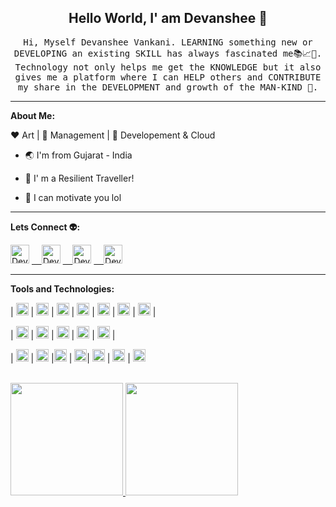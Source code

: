 
<!--
**devanshee26/devanshee26** is a ✨ _special_ ✨ repository because its `README.md` (this file) appears on your GitHub profile.

Here are some ideas to get you started:

- 🔭 I’m currently working on ...
- 🌱 I’m currently learning ...
- 👯 I’m looking to collaborate on ...
- 🤔 I’m looking for help with ...
- 💬 Ask me about ...
- 📫 How to reach me: ...
- 😄 Pronouns: ...
- ⚡ Fun fact: ...
-->

<h2  align="center"> Hello World, I' am Devanshee 🙂 <br/>  </h2>  

<p  align="center">  <samp>Hi, Myself Devanshee Vankani. LEARNING something new or DEVELOPING an existing SKILL has always fascinated me📚📈🔬. Technology not only helps me get the KNOWLEDGE but it also gives me a platform where I can HELP others and CONTRIBUTE my share in the DEVELOPMENT and growth of the MAN-KIND 🎈.
  
<hr/>

**About Me:**

:heart: Art | :black_heart: Management | :blue_heart: Developement & Cloud
- :earth_asia: I'm from Gujarat - India
- :milky_way: I' m a Resilient Traveller!
 
- :gem: I can motivate you lol

  
  

<hr/>

**Lets Connect 👽:**

<a href="https://www.linkedin.com/devanshee-vankani"><img src="https://www.vectorlogo.zone/logos/linkedin/linkedin-icon.svg" alt="Devanshee's LinkedIn Profile" height="30" width="30"></a>  <a href="https://medium.com/@devanshee">&nbsp;&nbsp;&nbsp;&nbsp;<img src="https://www.vectorlogo.zone/logos/medium/medium-tile.svg" alt="Devanshee's Medium Profile" height="30" width="30"></a>  <a href="mailto:devansheevankani2000@gmail.com">&nbsp;&nbsp;&nbsp;&nbsp;<img src="https://img.icons8.com/fluent/48/000000/gmail--v2.png" alt="Devanshee's Mail" height="30" width="30"></a> <a href="https://github.com/devanshee26">&nbsp;&nbsp;&nbsp;&nbsp;<img src="https://www.vectorlogo.zone/logos/github/github-tile.svg" alt="Devanshee's Mail" height="30" width="30"> </a>
 
 <hr/>
 
 **Tools and Technologies:**

 | <code><img  height="20" src="https://www.vectorlogo.zone/logos/angular/angular-icon.svg"></code> | <code><img  height="20" src="https://www.vectorlogo.zone/logos/flutterio/flutterio-icon.svg"></code> |  <code><img  height="20" src="https://www.vectorlogo.zone/logos/dotnet/dotnet-vertical.svg"></code> |
 <code><img  height="20" src="https://www.vectorlogo.zone/logos/dartlang/dartlang-ar21.svg"></code> | <code><img  height="20" src="https://www.vectorlogo.zone/logos/python/python-horizontal.svg"></code> | <code><img  height="20" src="https://www.vectorlogo.zone/logos/php/php-icon.svg"></code> | <code><img  height="20" src="https://upload.wikimedia.org/wikipedia/commons/9/99/Unofficial_JavaScript_logo_2.svg"></code> | 

 | <code><img  height="20" src="https://www.vectorlogo.zone/logos/amazon_aws/amazon_aws-icon.svg"></code> | <code><img  height="20" src="https://www.vectorlogo.zone/logos/google_cloud/google_cloud-icon.svg"></code> | <code><img  height="20" src="https://www.vectorlogo.zone/logos/microsoft_azure/microsoft_azure-icon.svg"></code> | <code><img  height="20" src="https://www.vectorlogo.zone/logos/amazon_eks/amazon_eks-icon.svg"></code> |  <code><img  height="20" src="https://www.vectorlogo.zone/logos/docker/docker-tile.svg"></code> |
  
 | <code><img  height="20" src="https://www.vectorlogo.zone/logos/git-scm/git-scm-icon.svg"></code> | <code><img  height="20" src="https://www.vectorlogo.zone/logos/github/github-tile.svg"></code> |<code><img  height="20" src="https://www.vectorlogo.zone/logos/jquery/jquery-vertical.svg"></code> | <code><img  height="20" src="https://www.vectorlogo.zone/logos/mongodb/mongodb-icon.svg"></code>| <code><img  height="20" src="https://www.vectorlogo.zone/logos/mysql/mysql-ar21.svg"></code> |  <code><img height="20" src="https://www.vectorlogo.zone/logos/nodejs/nodejs-horizontal.svg"></code> | <code><img height="20" src="https://www.vectorlogo.zone/logos/expressjs/expressjs-ar21.svg"></code>


  
    
   
<br/>
  

<a  href="https://github.com/devanshee26">

  

<img  height="180em"  src="https://github-readme-stats.vercel.app/api?username=devanshee26&theme=buefy&show_icons=true"  />

  

<img  height="180em"  src="https://github-readme-stats.vercel.app/api/top-langs/?username=devanshee26&theme=buefy&layout=compact"  />

  

</a>

  

  

<br/>
